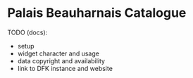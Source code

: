 # Palais Beauharnais Catalogue

TODO (docs):

* setup
* widget character and usage
* data copyright and availability
* link to DFK instance and website
